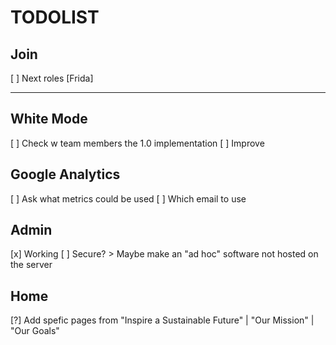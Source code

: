 # TODOLIST

## Join
[ ] Next roles 					[Frida]

---

## White Mode
[ ] Check w team members the 1.0 implementation
[ ] Improve

## Google Analytics
[ ] Ask what metrics could be used
[ ] Which email to use

## Admin
[x] Working
[ ] Secure? > Maybe make an "ad hoc" software not hosted on the server

## Home
[?] Add spefic pages from "Inspire a Sustainable Future" | "Our Mission" | "Our Goals"
